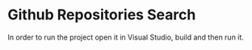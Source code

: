 # Github Repositories Search
In order to run the project open it in Visual Studio, build and then run it.
